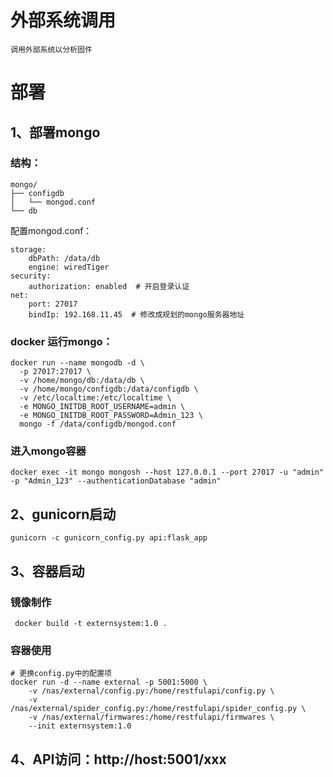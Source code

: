 # 外部系统调用
    调用外部系统以分析固件


# 部署
## 1、部署mongo
### 结构：
    mongo/
    ├── configdb
    │   └── mongod.conf
    └── db
配置mongod.conf：
```
storage:
    dbPath: /data/db
    engine: wiredTiger
security:
    authorization: enabled  # 开启登录认证
net:
    port: 27017
    bindIp: 192.168.11.45  # 修改成规划的mongo服务器地址
```

### docker 运行mongo：
    docker run --name mongodb -d \
      -p 27017:27017 \
      -v /home/mongo/db:/data/db \
      -v /home/mongo/configdb:/data/configdb \
      -v /etc/localtime:/etc/localtime \
      -e MONGO_INITDB_ROOT_USERNAME=admin \
      -e MONGO_INITDB_ROOT_PASSWORD=Admin_123 \
      mongo -f /data/configdb/mongod.conf

### 进入mongo容器
    docker exec -it mongo mongosh --host 127.0.0.1 --port 27017 -u "admin" -p "Admin_123" --authenticationDatabase "admin"
    
## 2、gunicorn启动
    gunicorn -c gunicorn_config.py api:flask_app

## 3、容器启动
### 镜像制作
     docker build -t externsystem:1.0 .
### 容器使用
    # 更换config.py中的配置项
    docker run -d --name external -p 5001:5000 \
        -v /nas/external/config.py:/home/restfulapi/config.py \
        -v /nas/external/spider_config.py:/home/restfulapi/spider_config.py \
        -v /nas/external/firmwares:/home/restfulapi/firmwares \
        --init externsystem:1.0

## 4、API访问：http://host:5001/xxx